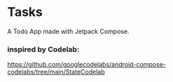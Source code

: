 # Tasks
A Todo App made with Jetpack Compose.

### inspired by Codelab:
https://github.com/googlecodelabs/android-compose-codelabs/tree/main/StateCodelab
